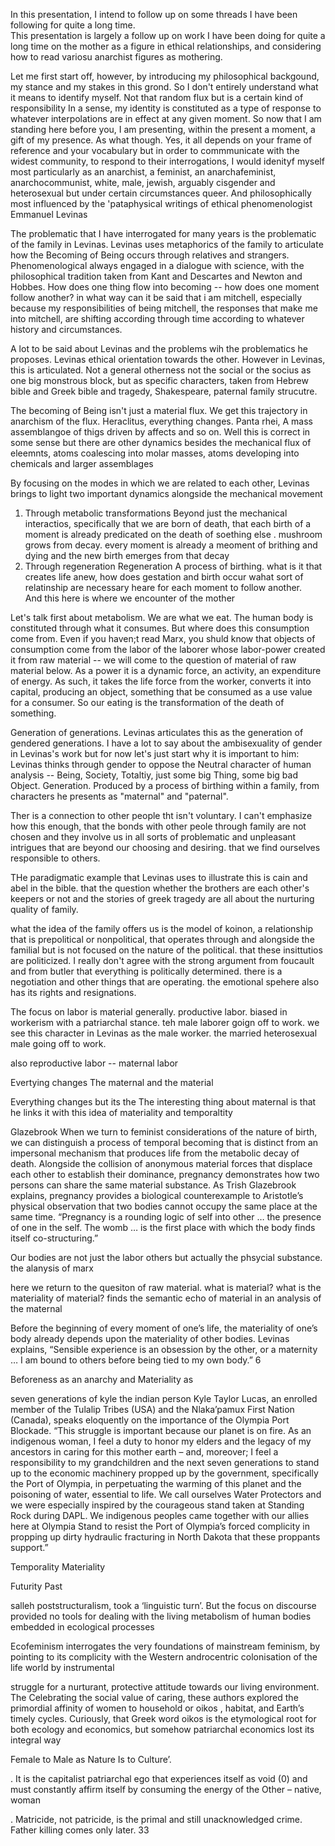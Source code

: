 
In this presentation, I intend to follow up on some threads I have been following for quite a long time.    
This presentation is largely a follow up on work I have been doing for quite a long time on the mother as a figure in ethical relationships, and considering how to read variosu anarchist figures as mothering.   

Let me first start off, however, by introducing my philosophical backgound, my stance and my stakes in this grond.  So I don't entirely understand what it means to identify myself.  Not that random flux but is a certain kind of responsibility In a sense, my identity is constituted as a type of response to whatever interpolations are in effect at any given moment.  So now that I am standing here before you, I am presenting, within the present a moment, a gift of my presence. As what though.  Yes, it all depends on your frame of reference and your vocabulary but in order to commmunicate with the widest community, to respond to their interrogations, I would idenityf myself most particularly as an anarchist, a feminist, an anarchafeminist, anarchocommunist, white, male, jewish, arguably cisgender and heterosexual but under certain circumstances queer.  And philosophically most influenced by the 'pataphysical writings of ethical phenomenologist Emmanuel Levinas


The problematic that I have interrogated for many years is the problematic of the family in Levinas.  Levinas uses metaphorics of the family to articulate how the Becoming of Being occurs through relatives and strangers.  Phenomenological always engaged in a dialogue with science, with the philosophical tradition taken from Kant and Descartes and Newton and Hobbes.  How does one thing flow into becoming -- how does one moment follow another?  in what way can it be said that i am mitchell, especially because my responsibilities of being mitchell, the responses that make me into mitchell, are shifting according through time according to whatever history and circumstances.  

A lot to be said about Levinas and the problems wih the problematics he proposes.  Levinas ethical orientation towards the other.  However in Levinas, this is articulated.  Not  a general otherness not the social or the socius as one big monstrous block, but as specific characters, taken from Hebrew bible and Greek bible and tragedy, Shakespeare, paternal family strucutre.  

The becoming of Being isn't just a material flux.  We get this trajectory in anarchism of the flux.  Heraclitus, everything changes.  Panta rhei,  A mass assemblangoe of thigs driven by affects and so on.  Well this is correct in some sense but there are other dynamics besides the mechanical flux of eleemnts, atoms coalescing into molar masses, atoms developing into chemicals and larger assemblages

By focusing on the modes in which we are related to each other, Levinas brings to light two important dynamics alongside the mechanical movement

1. Through metabolic transformations
Beyond just the mechanical interactios, specifically that we are born of death, that each birth of a moment is already predicated on the death of soething else .  mushroom grows from decay.  every moment is already a meoment of brithing and dying and the new birth emerges from that decay
2. Through regeneration Regeneration
A process of birthing.  what is it that creates life anew,  how does gestation and birth occur  wahat sort of relatinship are necessary heare for each moment to follow another.  
And this here is where we encounter of the mother

Let's talk first about metabolism.  We are what we eat.  The human body is constituted through what it consumes.  But where does this consumption come from. Even if you haven;t read Marx, you shuld know that objects of consumption come from the labor of the laborer whose labor-power created it from raw material -- we will come to the question of material of raw material below.  As a power it is a dynamic force, an activity, an expenditure of energy.  As such, it takes the life force from the worker, converts it into capital, producing an object, something that be consumed as a use value for a consumer.  So our eating is the transformation of the death of something.  
<!-- 

A slightly different metaphor is breathing.  Our cells of our

-->


Generation of generations.  Levinas articulates this as the generation of gendered generations.  I have a lot to say about the ambisexuality of gender in Levinas's work but for now let's just start why it is important to him:  Levinas thinks through gender to oppose the Neutral character of human analysis -- Being, Society, Totaltiy, just some big Thing, some big bad Object.  Generation.  Produced by a process of birthing within a family, from characters he presents as "maternal" and "paternal".  

Ther is a connection to other people tht isn't voluntary.  I can't emphasize how this enough, that the bonds with other peole through family are not chosen and they involve us in all sorts of problematic and unpleasant intrigues that are beyond our choosing and desiring.  that we find ourselves responsible to others.  

THe paradigmatic example that Levinas uses to illustrate this is cain and abel in the bible.  that the question whether the brothers are each other's keepers or not and the stories of greek tragedy are all about the nurturing quality of family.  

what the idea of the family offers us is the model of koinon, a relationship that is prepolitical or nonpolitical, that operates through and alongside the familial but is not focused on the nature of the political.  that these insittutios are politicized.  I really don't agree with the strong argument from foucault and from butler that everything is politically determined.  there is a negotiation and other things that are operating.  the emotional spehere also has its rights and resignations.  

The focus on labor is material generally.  productive labor.  biased in workerism with a patriarchal stance. teh male laborer goign off to work.  we see this character in Levinas as the male worker.  the married heterosexual male going off to work.  

also reproductive labor -- maternal labor

Evertying changes
The maternal and the material

Everything changes but its the 
The interesting thing about maternal is that he links it with this idea of materiality and temporaltity

Glazebrook 
When we turn to feminist considerations of the nature of birth, we can distinguish a process of temporal becoming that is distinct from an impersonal mechanism that produces life from the metabolic decay of death. Alongside the collision of anonymous
material forces that displace each other to establish their dominance, pregnancy demonstrates how two persons can share the same material substance. As Trish Glazebrook explains, pregnancy provides a biological counterexample to Aristotle’s physical observation that two bodies cannot occupy the same place at the same time. “Pregnancy is a rounding logic of self into other … the presence of one in the self. The
womb … is the first place with which the body finds itself co-structuring.”

Our bodies are not just the labor others but actually the phsycial substance.  the alanysis of marx 

here we return to the quesiton of raw material.  what is material?  what is the materiality of material?  finds the semantic echo of material in an analysis of the maternal


Before the beginning of every moment of one’s life, the materiality of one’s body already
depends upon the materiality of other bodies. Levinas explains, “Sensible experience is
an obsession by the other, or a maternity … I am bound to others before being tied to
my own body.” 6 

Beforeness as an anarchy 
and 
Materiality as 

seven generations of kyle the indian person
Kyle Taylor Lucas, an enrolled member of the Tulalip Tribes (USA) and the Nlaka’pamux First Nation (Canada), speaks eloquently on the importance of the Olympia Port Blockade. “This struggle is important because our planet is on fire. As an indigenous woman, I feel a duty to honor my elders and the legacy of my ancestors in caring for this mother earth – and, moreover; I feel a responsibility to my grandchildren and the next seven generations to stand up to the economic machinery propped up by the government, specifically the Port of Olympia, in perpetuating the warming of this planet and the poisoning of water, essential to life. We call ourselves Water Protectors and we were especially inspired by the courageous stand taken at Standing Rock during DAPL. We indigenous peoples came together with our allies here at Olympia Stand to resist the Port of Olympia’s forced complicity in propping up dirty hydraulic fracturing in North Dakota that these proppants support.”


Temporality
Materiality


Futurity
Past


salleh
poststructuralism, took a ‘linguistic turn’. But the focus on discourse provided no tools for dealing with the living metabolism of human bodies embedded in ecological processes

Ecofeminism interrogates the very foundations of mainstream feminism, by pointing to its complicity with the Western androcentric colonisation of the life world by instrumental

struggle for a nurturant, protective attitude towards our living environment. The
Celebrating the social value of caring, these authors explored the primordial affinity of women to household or oikos , habitat, and Earth’s timely cycles. Curiously, that Greek word oikos is the etymological root for both ecology and economics, but somehow patriarchal economics lost its integral way

Female to Male as Nature Is to Culture’.

. It is the capitalist patriarchal ego that experiences itself as void (0) and must constantly affirm itself by consuming the energy of the Other – native, woman

. Matricide, not patricide, is the primal and still unacknowledged crime. Father killing comes only later. 33
